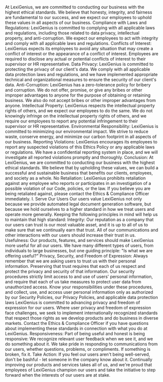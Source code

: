 At LexiGenius, we are committed to conducting our business with the highest ethical standards. We believe that honesty, integrity, and fairness are fundamental to our success, and we expect our employees to uphold these values in all aspects of our business.
Compliance with Laws and Regulations:
LexiGenius is committed to complying with all applicable laws and regulations, including those related to data privacy, intellectual property, and anti-corruption. We expect our employees to act with integrity and comply with all applicable laws and regulations.
Conflicts of Interest:
LexiGenius expects its employees to avoid any situation that may create a conflict of interest or the appearance of a conflict of interest. Employees are required to disclose any actual or potential conflicts of interest to their supervisor or HR representative.
Data Privacy:
LexiGenius is committed to protecting the privacy of our client's data. We comply with all applicable data protection laws and regulations, and we have implemented appropriate technical and organizational measures to ensure the security of our client's data.
Anti-Corruption:
LexiGenius has a zero-tolerance policy for bribery and corruption. We do not offer, promise, or give any bribes or other improper advantages to anyone for the purpose of obtaining or retaining business. We also do not accept bribes or other improper advantages from anyone.
Intellectual Property:
LexiGenius respects the intellectual property rights of others, and we expect our employees to do the same. We do not knowingly infringe on the intellectual property rights of others, and we require our employees to report any potential infringement to their supervisor or HR representative.
Environmental Responsibility:
LexiGenius is committed to minimizing our environmental impact. We strive to reduce waste, conserve energy, and minimize our carbon footprint in all aspects of our business.
Reporting Violations:
LexiGenius encourages its employees to report any suspected violations of this Ethics Policy or any applicable laws or regulations. We have a confidential reporting system in place, and we will investigate all reported violations promptly and thoroughly.
Conclusion:
At LexiGenius, we are committed to conducting our business with the highest ethical standards. We believe that by upholding these values, we can build a successful and sustainable business that benefits our clients, employees, and society as a whole.
No Retaliation:
LexiGenius prohibits retaliation against any employee who reports or participates in an investigation of a possible violation of our Code, policies, or the law. If you believe you are being retaliated against, please contact the Ethics & Compliance Officer immediately.
I. Serve Our Users
Our users value LexiGenius not only because we provide automated legal document generation software, but because we hold ourselves to a higher standard in how we treat users and operate more generally. Keeping the following principles in mind will help us to maintain that high standard:
Integrity:
Our reputation as a company that our users can trust is our most valuable asset, and it is up to all of us to make sure that we continually earn that trust. All of our communications and other interactions with our users should increase their trust in us.
Usefulness:
Our products, features, and services should make LexiGenius more useful for all our users. We have many different types of users, from individuals to large businesses, but one guiding principle: "Is what we are offering useful?"
Privacy, Security, and Freedom of Expression:
Always remember that we are asking users to trust us with their personal information. Preserving that trust requires that each of us respect and protect the privacy and security of that information. Our security procedures strictly limit access to and use of users' personal information, and require that each of us take measures to protect user data from unauthorized access. Know your responsibilities under these procedures, and collect, use, and access user personal information only as authorized by our Security Policies, our Privacy Policies, and applicable data protection laws
LexiGenius is committed to advancing privacy and freedom of expression for our users. Where user privacy and freedom of expression face challenges, we seek to implement internationally recognized standards that respect those rights as we develop products and do business in diverse markets. Contact the Ethics & Compliance Officer if you have questions about implementing these standards in connection with what you do at LexiGenius.
Responsiveness:
Part of being useful and honest is being responsive: We recognize relevant user feedback when we see it, and we do something about it. We take pride in responding to communications from our users, whether questions, problems, or compliments. If something is broken, fix it.
Take Action:
If you feel our users aren't being well-served, don't be bashful - let someone in the company know about it. Continually improving our products and services takes all of us, and we're proud that employees of LexiGenius champion our users and take the initiative to step forward when the interests of our users are at stake.
